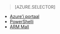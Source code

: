> [AZURE.SELECTOR]
- [Azure'i portaal](../articles/virtual-network/virtual-networks-create-vnetpeering-arm-portal.md)
- [PowerShelli](../articles/virtual-network/virtual-networks-create-vnetpeering-arm-ps.md)
- [ARM Mall](../articles/virtual-network/virtual-networks-create-vnetpeering-arm-template-click.md)